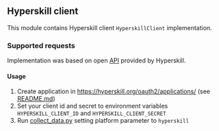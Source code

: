 ## Hyperskill client

This module contains Hyperskill client ``HyperskillClient`` implementation.

### Supported requests

Implementation was based on open [API](https://hyperskill.org/api/docs/) provided by Hyperskill.

#### Usage

1. Create application in https://hyperskill.org/oauth2/applications/ (see [README.md](../../../README.md))
2. Set your client id and secret to environment variables `HYPERSKILL_CLIENT_ID` and `HYPERSKILL_CLIENT_SECRET`
3. Run [collect_data.py](../api/collect_data.py) setting platform parameter to `hyperskill`
